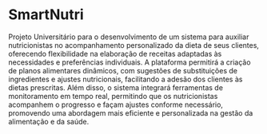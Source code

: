 # SmartNutri
Projeto Universitário para o desenvolvimento de um sistema para auxiliar nutricionistas no acompanhamento personalizado da dieta de seus clientes, oferecendo flexibilidade na elaboração de receitas adaptadas às necessidades e preferências individuais. A plataforma permitirá a criação de planos alimentares dinâmicos, com sugestões de substituições de ingredientes e ajustes nutricionais, facilitando a adesão dos clientes às dietas prescritas. Além disso, o sistema integrará ferramentas de monitoramento em tempo real, permitindo que os nutricionistas acompanhem o progresso e façam ajustes conforme necessário, promovendo uma abordagem mais eficiente e personalizada na gestão da alimentação e da saúde.

